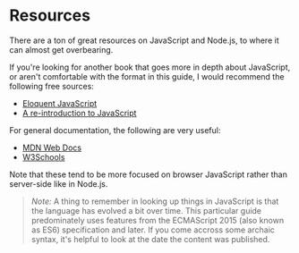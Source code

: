 # Resources

There are a ton of great resources on JavaScript and Node.js, to where it can
almost get overbearing.

If you're looking for another book that goes more in depth about JavaScript, or
aren't comfortable with the format in this guide, I would recommend the
following free sources:

- [Eloquent JavaScript](http://eloquentjavascript.net)
- [A re-introduction to JavaScript](https://developer.mozilla.org/en-US/docs/Web/JavaScript/A_re-introduction_to_JavaScript)

For general documentation, the following are very useful:

- [MDN Web Docs](https://developer.mozilla.org/en-US/docs/Web/JavaScript)
- [W3Schools](https://www.w3schools.com/jsref/default.asp)

Note that these tend to be more focused on browser JavaScript rather than
server-side like in Node.js.

> *Note:* A thing to remember in looking up things in JavaScript is that the
> language has evolved a bit over time. This particular guide predominately
> uses features from the ECMAScript 2015 (also known as ES6) specification and
> later. If you come accross some archaic syntax, it's helpful to look at the
> date the content was published.

